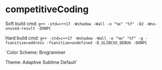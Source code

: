 # competitiveCoding

Soft build cmd: `g++ -std=c++17 -Wshadow -Wall -o "%e" "%f" -O2 -Wno-unused-result -DONPC` 

Hard build cmd: `g++ -std=c++17 -Wshadow -Wall -o "%e" "%f" -g -fsanitize=address -fsanitize=undefined -D_GLIBCXX_DEBUG -DONPC`

`Color Scheme: Brogrammer

Theme: Adaptive Sublime Default`
